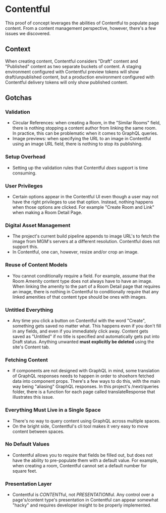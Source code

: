 # Contentful
This proof of concept leverages the abilities of Contentful to populate page content. From a content management perspective, however, there's a few issues we discovered.

## Context
When creating content, Contentful considers "Draft" content and "Published" content as two separate buckets of content. A staging environment configured with Contentful preview tokens will show draft/unpublished content, but a production environment configured with Contentful delivery tokens will only show published content.

## Gotchas
### Validation
- Circular References: when creating a Room, in the "Similar Rooms" field, there is nothing stopping a content author from linking the same room. In practice, this can be problematic when it comes to GraphQL queries.
- Image previews: when specifying the URL to an image in Contentful using an image URL field, there is nothing to stop its publishing.
### Setup Overhead
- Setting up the validation rules that Contentful *does* support is time consuming.
### User Privileges
- Certain options appear in the Contentful UI even though a user may not have the right privileges to use that option. Instead, nothing happens when those options are clicked. For example "Create Room and Link" when making a Room Detail Page.
### Digital Asset Management
- The project's current build pipeline appends to image URL's to fetch the image from MGM's servers at a different resolution. Contentful does not support this.
- In Contentful, one can, however, resize and/or crop an image.
### Reuse of Content Models
- You cannot conditionally require a field. For example, assume that the Room Amenity content type does not always have to have an image. When linking the amenity to the part of a Room Detail page that requires an image, there is nothing in Contentful to conditionally require that any linked amenities of that content type should be ones with images. 
### Untitled Everything
- Any time you click a button on Contentful with the word "Create", something gets saved no matter what. This happens even if you don't fill in any fields, and even if you immediately click away. Content gets saved as "Untitled" if no title is specified and automatically gets put into Draft status. Anything unwanted __must explicitly be deleted__ using the site's Content tab.
### Fetching Content
- If components are not designed with GraphQL in mind, some translation of GraphQL responses needs to happen in order to shoehorn fetched data into component props. There's a few ways to do this, with the main way being "aliasing" GraphQL responses. In this project's /next/queries folder, there is a function for each page called translateResponse that illustrates this issue.
### Everything Must Live in a Single Space
- There's no way to query content using GraphQL across multiple spaces.
- On the bright side, Contentful's cli tool makes it very easy to move content between spaces.
### No Default Values
- Contentful allows you to require that fields be filled out, but does not have the ability to pre-populate them with a default value. For example, when creating a room, Contentful cannot set a default number for square feet.
### Presentation Layer
- Contentful is *CONTENT*ful, not *PRESENTATION*ful. Any control over a page's/content type's presentation in Contentful can appear somewhat "hacky" and requires developer insight to be properly implemented.
